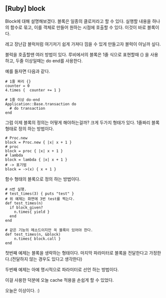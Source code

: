 ## [Ruby] block 

Block에 대해 설명해보겠다. 
블록은 일종의 클로저라고 할 수 있다. 
실행할 내용을 하나의 함수로 묶고, 이를 객체로 만들어 원하는 시점에 호출할 수 있다. 이것이 바로 블록이다.  

레고 장난감 블럭처럼 여기저기 쉽게 가져다 낌을 수 있게 만들고자 블럭이 아닐까 싶다. 

블럭을 호출할땐 여러 방법이 있다.  루비에서의 블록은 1줄 식으로 표현할때 {} 을 사용하고, 두줄 이상일때는 do end를 사용한다.

예를 들자면 다음과 같다.

	# 1줄 짜리 {} 
	counter = 0
	4.times {  counter += 1 }
	
	# 1줄 이상 do-end
	Application::Base.transaction do 
	  # do transaction
	end 

그럼 이제 블록의 정의는 어떻게 해야하는걸까?
크게 두가지 형태가 있다. 
1줄짜리 블록 형태로 정의 하는 방법이다. 

	# Proc.new
    block = Proc.new { |x| x + 1 }
	# proc
    block = proc { |x| x + 1 }
	# lambda
    block = lambda { |x| x + 1 }
	# -> 표기법
    block = ->(x) { x + 1 }

함수 형태의 블록으로 정의 하는 방법이다.

	# n번 실행. 
	# test_times(3) { puts "test" }
	# 위 예제는 화면에 3번 test를 찍는다.
	def test_times(n)
	  if block_given?
		n.times{ yield } 
	  end 
	end
	
	# 같은 기능의 메소드이지만 꼭 블록이 있어야 한다.
	def test_times(n, &block)
		n.times{ block.call } 
	end 


첫번째 예제는 블록을 생략하는 형태이다. 마지막 파라미터로 블록을 전달한다고 가정한다.(전달하지 않는 경우도 있다고 생각한다) 

두번째 예제는 아예 명시적으로 파라미터로 선언 하는 방법이다.

이걸 사용한 덕분에 오늘 cache 적용을 손쉽게 할 수 있었다. 

오늘은 이상이다. :) 
